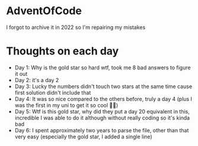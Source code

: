 # AdventOfCode
I forgot to archive it in 2022 so I'm repairing my mistakes

# Thoughts on each day
  - Day 1: Why is the gold star so hard wtf, took me 8 bad answers to figure it out
  - Day 2: it's a day 2
  - Day 3: Lucky the numbers didn't touch two stars at the same time cause first solution didn't include that
  - Day 4: It was so nice compared to the others before, truly a day 4 (plus I was the first in my uni to get it so cool 🕺🕺)
  - Day 5: Wtf is this gold star, why did they put a day 20 equivalent in this, incredible I was able to do it although without really coding so it's kinda bad
  - Day 6: I spent approximately two years to parse the file, other than that very easy (especially the gold star, I added a single line)